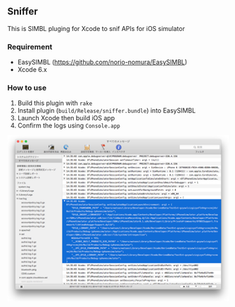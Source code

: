 ## Sniffer

This is SIMBL pluging for Xcode to snif APIs for iOS simulator

### Requirement

- EasySIMBL (https://github.com/norio-nomura/EasySIMBL)
- Xcode 6.x

### How to use

1) Build this plugin with `rake`
2) Install plugin (`build/Release/sniffer.bundle`) into EasySIMBL
3) Launch Xcode then build iOS app
4) Confirm the logs using `Console.app`

![](screenshot.png)
